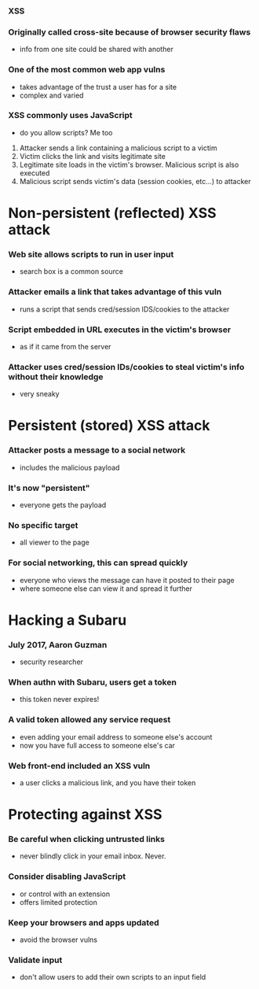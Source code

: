 ### XSS
### Originally called cross-site because of browser security flaws
- info from one site could be shared with another
### One of the most common web app vulns
- takes advantage of the trust a user has for a site
- complex and varied
### XSS commonly uses JavaScript
- do you allow scripts? Me too
1. Attacker sends a link containing a malicious script to a victim
2. Victim clicks the link and visits legitimate site
3. Legitimate site loads in the victim's browser. Malicious script is also executed
4. Malicious script sends victim's data (session cookies, etc...) to attacker
# Non-persistent (reflected) XSS attack
### Web site allows scripts to run in user input
- search box is a common source
### Attacker emails a link that takes advantage of this vuln
- runs a script that sends cred/session IDS/cookies to the attacker
### Script embedded in URL executes in the victim's browser
- as if it came from the server
### Attacker uses cred/session IDs/cookies to steal victim's info without their knowledge
- very sneaky
# Persistent (stored) XSS attack
### Attacker posts a message to a social network
- includes the malicious payload
### It's now "persistent"
- everyone gets the payload
### No specific target
- all viewer to the page
### For social networking, this can spread quickly
- everyone who views the message can have it posted to their page
- where someone else can view it and spread it further
# Hacking a Subaru
### July 2017, Aaron Guzman
- security researcher
### When authn with Subaru, users get a token
- this token never expires!
### A valid token allowed any service request
- even adding your email address to someone else's account
- now you have full access to someone else's car
### Web front-end included an XSS vuln
- a user clicks a malicious link, and you have their token
# Protecting against XSS
### Be careful when clicking untrusted links
- never blindly click in your email inbox. Never.
### Consider disabling JavaScript
- or control with an extension
- offers limited protection
### Keep your browsers and apps updated
- avoid the browser vulns
### Validate input
- don't allow users to add their own scripts to an input field